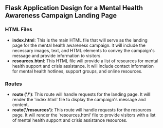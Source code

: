## Flask Application Design for a Mental Health Awareness Campaign Landing Page

### HTML Files

- **index.html**: This is the main HTML file that will serve as the landing page for the mental health awareness campaign. It will include the necessary images, text, and HTML elements to convey the campaign's message and provide information to visitors.
- **resources.html**: This HTML file will provide a list of resources for mental health support and crisis assistance. It will include contact information for mental health hotlines, support groups, and online resources.

### Routes

- **route ('/')**: This route will handle requests for the landing page. It will render the 'index.html' file to display the campaign's message and content.
- **route('/resources')**: This route will handle requests for the resources page. It will render the 'resources.html' file to provide visitors with a list of mental health support and crisis assistance resources.
